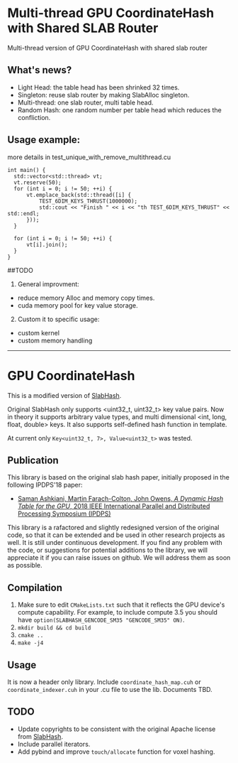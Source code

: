 # Multi-thread GPU CoordinateHash with Shared SLAB Router
Multi-thread version of GPU CoordinateHash with shared slab router

## What's news?
- Light Head: the table head has been shrinked 32 times.
- Singleton: reuse slab router by making SlabAlloc singleton.
- Multi-thread: one slab router, multi table head.
- Random Hash: one random number per table head which reduces the
   confliction.

## Usage example:
more details in test_unique_with_remove_multithread.cu

```
int main() {
  std::vector<std::thread> vt;
  vt.reserve(50);
  for (int i = 0; i != 50; ++i) {
      vt.emplace_back(std::thread([i] {
          TEST_6DIM_KEYS_THRUST(1000000);
          std::cout << "Finish " << i << "th TEST_6DIM_KEYS_THRUST" << std::endl;
      }));
  }

  for (int i = 0; i != 50; ++i) {
      vt[i].join();
  }
}
```

##TODO


1. General improvment:

  - reduce memory Alloc and memory copy times.
  - cuda memory pool for key value storage.

2. Custom it to specific usage:

  - custom kernel
  - custom memory handling

---------------------------------

# GPU CoordinateHash
This is a modified version of [SlabHash](https://github.com/owensgroup/SlabHash).

Original SlabHash only supports <uint32_t, uint32_t> key value pairs.
Now in theory it supports arbitrary value types, and multi dimensional <int, long, float, double> keys. It also supports self-defined hash function in template.

At current only `Key<uint32_t, 7>, Value<uint32_t>` was tested.

## Publication
This library is based on the original slab hash paper, initially proposed in the following IPDPS'18 paper:
* [Saman Ashkiani, Martin Farach-Colton, John Owens, *A Dynamic Hash Table for the GPU*, 2018 IEEE International Parallel and Distributed Processing Symposium (IPDPS)](https://ieeexplore.ieee.org/abstract/document/8425196)

This library is a rafactored and slightly redesigned version of the original code, so that it can be extended and be used in other research projects as well. It is still under continuous development. If you find any problem with the code, or suggestions for potential additions to the library, we will appreciate it if you can raise issues on github. We will address them as soon as possible. 

## Compilation
1. Make sure to edit `CMakeLists.txt` such that it reflects the GPU device's compute capability. For example, to include compute 3.5 you should have `option(SLABHASH_GENCODE_SM35 "GENCODE_SM35" ON)`.
2. `mkdir build && cd build`
3. `cmake ..`
4. `make -j4`

## Usage
It is now a header only library. Include `coordinate_hash_map.cuh` or `coordinate_indexer.cuh` in your .cu file to use the lib. Documents TBD.

## TODO
- Update copyrights to be consistent with the original Apache license from [SlabHash](https://github.com/owensgroup/SlabHash).
- Include parallel iterators.
- Add pybind and improve `touch/allocate` function for voxel hashing.
